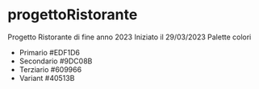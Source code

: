 # progettoRistorante
Progetto Ristorante di fine anno 2023
Iniziato il 29/03/2023
Palette colori
  - Primario #EDF1D6
  - Secondario #9DC08B
  - Terziario #609966 
  - Variant #40513B 
